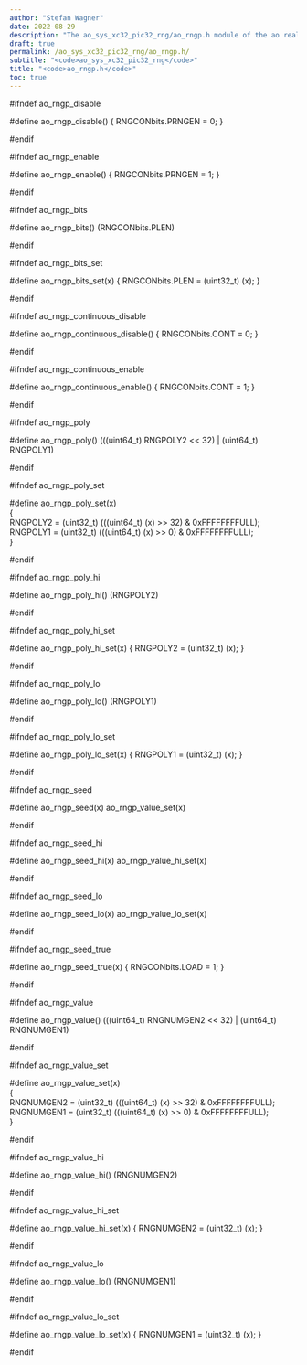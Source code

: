 ```yaml
---
author: "Stefan Wagner"
date: 2022-08-29
description: "The ao_sys_xc32_pic32_rng/ao_rngp.h module of the ao real-time operating system."
draft: true
permalink: /ao_sys_xc32_pic32_rng/ao_rngp.h/ 
subtitle: "<code>ao_sys_xc32_pic32_rng</code>"
title: "<code>ao_rngp.h</code>"
toc: true
---
```


#ifndef ao_rngp_disable

#define ao_rngp_disable()               { RNGCONbits.PRNGEN = 0; }

#endif

#ifndef ao_rngp_enable

#define ao_rngp_enable()                { RNGCONbits.PRNGEN = 1; }

#endif

#ifndef ao_rngp_bits

#define ao_rngp_bits()                  (RNGCONbits.PLEN)

#endif

#ifndef ao_rngp_bits_set

#define ao_rngp_bits_set(x)             { RNGCONbits.PLEN = (uint32_t) (x); }

#endif

#ifndef ao_rngp_continuous_disable

#define ao_rngp_continuous_disable()    { RNGCONbits.CONT = 0; }

#endif

#ifndef ao_rngp_continuous_enable

#define ao_rngp_continuous_enable()     { RNGCONbits.CONT = 1; }

#endif

#ifndef ao_rngp_poly

#define ao_rngp_poly()                  (((uint64_t) RNGPOLY2 << 32) | (uint64_t) RNGPOLY1)

#endif

#ifndef ao_rngp_poly_set

#define ao_rngp_poly_set(x)                                                 \
{                                                                           \
        RNGPOLY2 = (uint32_t) (((uint64_t) (x) >> 32) & 0xFFFFFFFFULL);     \
        RNGPOLY1 = (uint32_t) (((uint64_t) (x) >>  0) & 0xFFFFFFFFULL);     \
}

#endif

#ifndef ao_rngp_poly_hi

#define ao_rngp_poly_hi()               (RNGPOLY2)

#endif

#ifndef ao_rngp_poly_hi_set

#define ao_rngp_poly_hi_set(x)          { RNGPOLY2 = (uint32_t) (x); }

#endif

#ifndef ao_rngp_poly_lo

#define ao_rngp_poly_lo()               (RNGPOLY1)

#endif

#ifndef ao_rngp_poly_lo_set

#define ao_rngp_poly_lo_set(x)          { RNGPOLY1 = (uint32_t) (x); }

#endif

#ifndef ao_rngp_seed

#define ao_rngp_seed(x)                 ao_rngp_value_set(x)

#endif

#ifndef ao_rngp_seed_hi

#define ao_rngp_seed_hi(x)              ao_rngp_value_hi_set(x)

#endif

#ifndef ao_rngp_seed_lo

#define ao_rngp_seed_lo(x)              ao_rngp_value_lo_set(x)

#endif

#ifndef ao_rngp_seed_true

#define ao_rngp_seed_true(x)            { RNGCONbits.LOAD = 1; }

#endif

#ifndef ao_rngp_value

#define ao_rngp_value()                 (((uint64_t) RNGNUMGEN2 << 32) | (uint64_t) RNGNUMGEN1)

#endif

#ifndef ao_rngp_value_set

#define ao_rngp_value_set(x)                                                \
{                                                                           \
        RNGNUMGEN2 = (uint32_t) (((uint64_t) (x) >> 32) & 0xFFFFFFFFULL);   \
        RNGNUMGEN1 = (uint32_t) (((uint64_t) (x) >>  0) & 0xFFFFFFFFULL);   \
}

#endif

#ifndef ao_rngp_value_hi

#define ao_rngp_value_hi()              (RNGNUMGEN2)

#endif

#ifndef ao_rngp_value_hi_set

#define ao_rngp_value_hi_set(x)         { RNGNUMGEN2 = (uint32_t) (x); }

#endif

#ifndef ao_rngp_value_lo

#define ao_rngp_value_lo()              (RNGNUMGEN1)

#endif

#ifndef ao_rngp_value_lo_set

#define ao_rngp_value_lo_set(x)         { RNGNUMGEN1 = (uint32_t) (x); }

#endif


